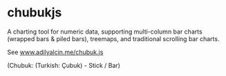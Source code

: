 # chubukjs

A charting tool for numeric data, supporting multi-column bar charts
(wrapped bars & piled bars), treemaps, and traditional scrolling bar charts.

See www.adilyalcin.me/chubuk.js

(Chubuk: (Turkish: Çubuk) - Stick / Bar)
